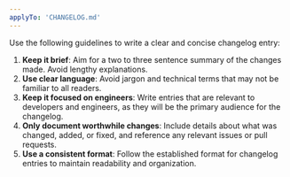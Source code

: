 ```yaml
---
applyTo: 'CHANGELOG.md'
---
```

Use the following guidelines to write a clear and concise changelog entry:

1. **Keep it brief**: Aim for a two to three sentence summary of the changes made. Avoid lengthy explanations.
2. **Use clear language**: Avoid jargon and technical terms that may not be familiar to all readers.
3. **Keep it focused on engineers**: Write entries that are relevant to developers and engineers, as they will be the primary audience for the changelog.
4. **Only document worthwhile changes**: Include details about what was changed, added, or fixed, and reference any relevant issues or pull requests.
5. **Use a consistent format**: Follow the established format for changelog entries to maintain readability and organization.
